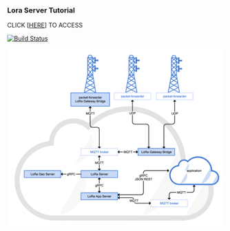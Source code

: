 ### Lora Server Tutorial


CLICK [[HERE](https://github.com/jordy33/loraserver/wiki/LoRa-Server-Tutorial)] TO ACCESS

[![Build Status](https://travis-ci.org/brocaar/loraserver.svg?branch=master)](https://travis-ci.org/brocaar/loraserver)

![](https://github.com/jordy33/loraserver/blob/master/images/00.setup.png?raw=true)
